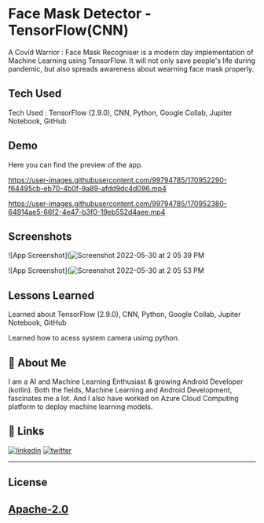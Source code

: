 
# Face Mask Detector - TensorFlow(CNN)

A Covid Warrior : Face Mask Recogniser is a modern day implementation of Machine Learning using TensorFlow. It will not only save people's life during pandemic, but also spreads awareness about wearning face mask properly.

## Tech Used
Tech Used : TensorFlow (2.9.0), CNN, Python, Google Collab, Jupiter Notebook, GitHub
## Demo

Here you can find the preview of the app.

https://user-images.githubusercontent.com/99794785/170952290-f64495cb-eb70-4b0f-9a89-afdd9dc4d096.mp4

https://user-images.githubusercontent.com/99794785/170952380-64914ae5-66f2-4e47-b3f0-19eb552d4aee.mp4
## Screenshots

![App Screenshot](![Screenshot 2022-05-30 at 2 05 39 PM](https://user-images.githubusercontent.com/99794785/170952633-2ac659cf-e23c-4d16-9020-6e994f340a45.png)

![App Screenshot](![Screenshot 2022-05-30 at 2 05 53 PM](https://user-images.githubusercontent.com/99794785/170952674-86940771-55db-4439-954d-dd7125763a19.png)


## Lessons Learned

Learned about TensorFlow (2.9.0), CNN, Python, Google Collab, Jupiter Notebook, GitHub

Learned how to acess system camera usimg python.
## 🚀 About Me
I am a AI and Machine Learning Enthusiast & growing Android Developer (kotlin). Both the fields, Machine Learning and Android Development, fascinates me a lot. And I also have worked on Azure Cloud Computing platform to deploy machine learning models.
## 🔗 Links

[![linkedin](https://img.shields.io/badge/linkedin-0A66C2?style=for-the-badge&logo=linkedin&logoColor=white)](https://www.linkedin.com/in/thebitanpaul)
[![twitter](https://img.shields.io/badge/twitter-1DA1F2?style=for-the-badge&logo=twitter&logoColor=white)](https://twitter.com/thebitanpaul_)

---
## License 
[Apache-2.0](LICENSE)
---
